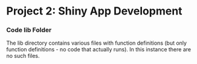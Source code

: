 # Project 2: Shiny App Development

### Code lib Folder

The lib directory contains various files with function definitions (but only function definitions - no code that actually runs). In this instance there are no such files.

